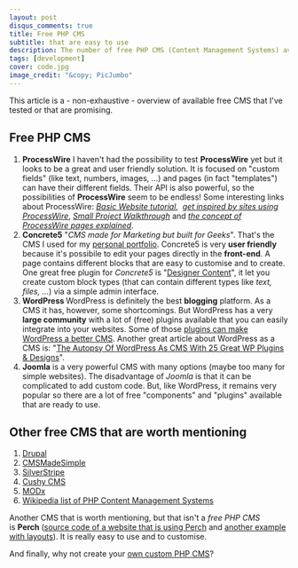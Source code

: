 ```yaml
---
layout: post
disqus_comments: true
title: Free PHP CMS
subtitle: that are easy to use
description: The number of free PHP CMS (Content Management Systems) available is constantly growing. That makes choosing the right CMS for a specific project not always easier. 
tags: [development]
cover: code.jpg
image_credit: "&copy; PicJumbo"
---
```

This article is a - non-exhaustive - overview of available free CMS that I've tested or that are promising.
<h2>Free PHP CMS</h2>
<ol>
    <li><span style="line-height: 13px;"><span style="line-height: 13px;"><strong>ProcessWire</strong>
I haven't had the possibility to test <strong>ProcessWire</strong> yet but it looks to be a great and user friendly solution. It is focused on "custom fields" (like text, numbers, images, ...) and pages (in fact "templates") can have their different fields. Their API is also powerful, so the possibilities of <strong>ProcessWire</strong> seem to be endless! </span></span>Some interesting links about ProcessWire: <a title="Make a basic website with Processwire (tutorial)" href="http://wiki.processwire.com/index.php/Basic_Website_tutorial" target="_blank"><em>Basic Website tutorial</em></a>,  <em><a title="Get inspired by websites using ProcessWire CMS (portfolio)" href="http://processwire.com/about/sites/" target="_blank">get inspired by sites using ProcessWire</a></em>, <em><a title="tutorial Processwire" href="http://processwire.com/talk/topic/693-small-project-walkthrough-planets/" target="_blank">Small Project Walkthrough</a></em> and <em><a title="Pages in ProcessWire explained" href="http://wiki.processwire.com/index.php/Pages" target="_blank">the concept of ProcessWire pages explained</a></em>.</li>
    <li><strong>Concrete5</strong>
"<em>CMS made for Marketing but built for Geeks</em>". That's the CMS I used for my <a title="Benoît Boucart portfolio" href="http://webbb.be" target="_blank">personal portfolio</a>. Concrete5 is very <strong>user friendly</strong> because it's possibile to edit your pages directly in the <strong>front-end</strong>. A page contains different blocks that are easy to customise and to create. One great free plugin for <em>Concrete5</em> is "<a title="Designer Content plugin for Concrete5" href="http://www.concrete5.org/marketplace/addons/designer-content/" target="_blank">Designer Content</a>", it let you create custom block types (that can contain different types like <em>text, files, ...</em>) via a simple admin interface.</li>
    <li><strong>WordPress
</strong>WordPress is definitely the best <strong>blogging</strong> platform. As a CMS it has, however, some shortcomings. But WordPress has a very <strong>large community</strong> with a lot of (free) plugins available that you can easily integrate into your websites. Some of those <a title="40 Exceptional “CMS Enabling” WordPress Plugins" href="http://www.noupe.com/wordpress/wordpress-cms-plugins.html" target="_blank">plugins can make WordPress a better CMS</a>. Another great article about WordPress as a CMS is: "<a title="The Autopsy Of WordPress As CMS With 25 Great WP Plugins &amp; Designs" href="http://www.onextrapixel.com/2009/07/17/the-autopsy-of-wordpress-as-cms-with-25-great-wp-plugins-designs/" target="_blank">The Autopsy Of WordPress As CMS With 25 Great WP Plugins &amp; Designs</a>".</li>
    <li><strong>Joomla</strong> is a very powerful CMS with many options (maybe too many for simple websites). The disadvantage of <em>Joomla</em> is that it can be complicated to add custom code. But, like WordPress, it remains very popular so there are a lot of free "components" and "plugins" available that are ready to use.</li>
</ol>
<h2>Other free CMS that are worth mentioning</h2>
<ol>
    <li><a title="Drupal" href="http://drupal.org" target="_blank"><span style="line-height: 13px;">Drupal</span></a></li>
    <li><a title="CMS Made Simple" href="http://www.cmsmadesimple.org/" target="_blank">CMSMadeSimple</a></li>
    <li><a title="SilverStripe" href="http://www.silverstripe.org" target="_blank">SilverStripe</a></li>
    <li><a title="CushyCMS" href="http://www.cushycms.com" target="_blank">Cushy CMS</a></li>
    <li><a title="MODx" href="http://modx.com/" target="_blank">MODx</a></li>
    <li><a title="List of content management systems" href="http://en.wikipedia.org/wiki/List_of_content_management_systems#PHP" target="_blank">Wikipedia list of PHP Content Management Systems</a></li>
</ol>
Another CMS that is worth mentioning, but that isn't a <em>free PHP CMS</em> is <strong>Perch </strong>(<a title="Example website using Perch CMS" href="https://github.com/PerchCMS/PerchExample-24ways2012" target="_blank">source code of a website that is using Perch</a> and <a title="Example of Perch website (blog, events, layouts)" href="https://github.com/PerchCMS/PerchExample-rachelandrew_me" target="_blank">another example with layouts</a>). It is really easy to use and to customise.

And finally, why not create your <a title="tutorial for making your first simple CMS" href="http://css-tricks.com/php-for-beginners-building-your-first-simple-cms/" target="_blank">own custom PHP CMS</a>?